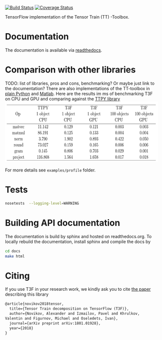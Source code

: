 [![Build Status](https://travis-ci.org/Bihaqo/t3f.svg?branch=develop)](https://travis-ci.org/Bihaqo/t3f)
[![Coverage Status](https://coveralls.io/repos/github/Bihaqo/t3f/badge.svg?branch=develop)](https://coveralls.io/github/Bihaqo/t3f?branch=develop)

TensorFlow implementation of the Tensor Train (TT) -Toolbox.

# Documentation
The documentation is available via [readthedocs](https://t3f.readthedocs.io/en/latest/index.html).

# Comparison with other libraries
TODO: list of libraries, pros and cons, benchmarking? Or maybe just link to the documentation?
There are also implementations of the TT-toolbox in [plain Python](https://github.com/oseledets/ttpy) and [Matlab](https://github.com/oseledets/TT-Toolbox).
Here are the results im ms of benchmarking T3F on CPU and GPU and comparing against the [TTPY library](https://github.com/oseledets/ttpy)
<img src="examples/profile/results.png" height="200">

For more details see ```examples/profile``` folder.

# Tests
```bash
nosetests  --logging-level=WARNING
```

# Building API documentation
The documentation is build by sphinx and hosted on readthedocs.org. To locally rebuild the documentation, install sphinx and compile the docs by
```bash
cd docs
make html
```

# Citing
If you use T3F in your research work, we kindly ask you to cite [the paper](https://arxiv.org/abs/1801.01928) describing this library
```
@article{novikov2018tensor,
  title={Tensor Train decomposition on TensorFlow (T3F)},
  author={Novikov, Alexander and Izmailov, Pavel and Khrulkov, Valentin and Figurnov, Michael and Oseledets, Ivan},
  journal={arXiv preprint arXiv:1801.01928},
  year={2018}
}
```